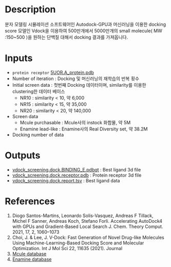 # Description

분자 모델링 시뮬레이션 소프트웨어인 Autodock-GPU과 머신러닝을 이용한 docking score 모델인 Vdock을 이용하여 500만개에서 5000만개의 small molecule( MW :150~500 )을 원하는 단백질 대해서 docking 결과를 가져옵니다.

# Inputs

- `protein receptor` [5UOR.A_protein.pdb](https://openapi.ad3.io/media/apps/dock_millions/examples/input/5UOR.A_protein.pdb)
- Number of iteration : Docking 및 머신러닝의 재학습의 반복 횟수
- Initial screen data : 첫번째 Docking 데이터이며, similarity를 이용한 clustering한 데이터 베이스
  - NR10 : similarity < 10, 약 6,000
  - NR15 : similarity < 15, 약 35,000
  - NR20 : similarity < 20, 약 140,000
- Screen data
  - Mcule purchasable : Mcule사의 instock 화합물, 약 5M
  - Enamine lead-like : Enamine사의 Real Diversity set, 약 38.2M
- Docking number of data

# Outputs

- [vdock_screening.dock.BINDING_E.pdbqt](https://openapi.ad3.io/media/apps/dock_millions/examples/output/vdock_screening.dock.BINDING_E.pdbqt) : Best ligand 3d file
- [vdock_screening.dock.receptor.pdb](https://openapi.ad3.io/media/apps/dock_millions/examples/output/vdock_screening.dock.receptor.pdb) : Protein receptor 3d file
- [vdock_screening.dock.report.tsv](https://openapi.ad3.io/media/apps/dock_millions/examples/output/vdock_screening.dock.report.tsv) : Best ligand data

# References

1. Diogo Santos-Martins, Leonardo Solis-Vasquez, Andreas F Tillack, Michel F Sanner, Andreas Koch, Stefano Forli. Accelerating AutoDock4 with GPUs and Gradient-Based Local Search J. Chem. Theory Comput. 2021, 17, 2, 1060–1073
2. Choi, J. & Lee, J. V-Dock: Fast Generation of Novel Drug-like Molecules Using Machine-Learning-Based Docking Score and Molecular Optimization. Int J Mol Sci 22, 11635 (2021). Journal
3. [Mcule database](https://mcule.com/database/)
4. [Enamine database](https://enamine.net/compound-collections/real-compounds/real-database-subsets)
